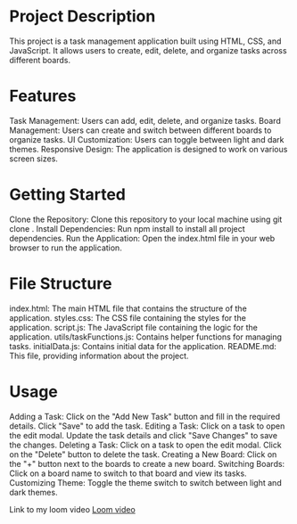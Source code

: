 # Project Description
This project is a task management application built using HTML, CSS, and JavaScript. It allows users to create, edit, delete, and organize tasks across different boards.

# Features
Task Management: Users can add, edit, delete, and organize tasks.
Board Management: Users can create and switch between different boards to organize tasks.
UI Customization: Users can toggle between light and dark themes.
Responsive Design: The application is designed to work on various screen sizes.

# Getting Started
Clone the Repository: Clone this repository to your local machine using git clone <repository-url>.
Install Dependencies: Run npm install to install all project dependencies.
Run the Application: Open the index.html file in your web browser to run the application.

# File Structure
index.html: The main HTML file that contains the structure of the application.
styles.css: The CSS file containing the styles for the application.
script.js: The JavaScript file containing the logic for the application.
utils/taskFunctions.js: Contains helper functions for managing tasks.
initialData.js: Contains initial data for the application.
README.md: This file, providing information about the project.

# Usage

Adding a Task: Click on the "Add New Task" button and fill in the required details. Click "Save" to add the task.
Editing a Task: Click on a task to open the edit modal. Update the task details and click "Save Changes" to save the changes.
Deleting a Task: Click on a task to open the edit modal. Click on the "Delete" button to delete the task.
Creating a New Board: Click on the "+" button next to the boards to create a new board.
Switching Boards: Click on a board name to switch to that board and view its tasks.
Customizing Theme: Toggle the theme switch to switch between light and dark themes.

Link to my loom video
[Loom video](https://www.loom.com/share/3d9c23a21d344d38b688d9e744036c4a?sid=8bfd29d8-d2b7-4928-a9f1-a846a9c43e61)




